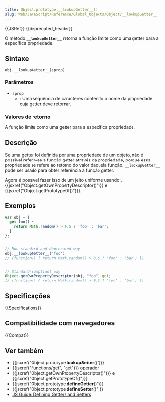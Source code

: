 ```yaml
---
title: Object.prototype.__lookupGetter__()
slug: Web/JavaScript/Reference/Global_Objects/Object/__lookupGetter__
---
```

{{JSRef}} {{deprecated_header}}

O método **`__lookupGetter__`** retorna a função limite como uma getter para a específica propriedade.

## Sintaxe

```
obj.__lookupGetter__(sprop)
```

### Parâmetros

- `sprop`
  - : Uma sequência de caracteres contendo o nome da propriedade cuja getter deve retornar.

### Valores de retorno

A função limite como uma getter para a específica propriedade.

## Descrição

Se uma getter foi definida por uma propriedade de um objeto, não é possível referir-se a função getter através da propriedade, porque essa propriedade se refere ao retorno do valor daquela função. `__lookupGetter__` pode ser usado para obter referência à função getter.

Agora é possível fazer isso de um jeito uniforme usando:. {{jsxref("Object.getOwnPropertyDescriptor()")}} e {{jsxref("Object.getPrototypeOf()")}}.

## Exemplos

```js
var obj = {
  get foo() {
    return Math.random() > 0.5 ? 'foo' : 'bar';
  }
};


// Non-standard and deprecated way
obj.__lookupGetter__('foo');
// (function() { return Math.random() > 0.5 ? 'foo' : 'bar'; })


// Standard-compliant way
Object.getOwnPropertyDescriptor(obj, "foo").get;
// (function() { return Math.random() > 0.5 ? 'foo' : 'bar'; })
```

## Specificações

{{Specifications}}

## Compatibilidade com navegadores

{{Compat}}

## Ver também

- {{jsxref("Object.prototype.__lookupSetter__()")}}
- {{jsxref("Functions/get", "get")}} operador
- {{jsxref("Object.getOwnPropertyDescriptor()")}} e {{jsxref("Object.getPrototypeOf()")}}
- {{jsxref("Object.prototype.__defineGetter__()")}}
- {{jsxref("Object.prototype.__defineSetter__()")}}
- [JS Guide: Defining Getters and Setters](/pt-BR/docs/Web/JavaScript/Guide/Working_with_Objects#Defining_getters_and_setters)
